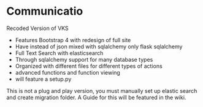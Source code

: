 # Communicatio
Recoded Version of VKS
- Features Bootstrap 4 with redesign of full site
- Have instead of json mixed with sqlalchemy only flask sqlalchemy
- Full Text Search with elasticsearch
- Through sqlalchemy support for many database types
- Organized with different files for different types of actions
- advanced functions and function viewing
- will feature a setup.py

This is not a plug and play version, you must manually set up elastic search and create migration folder. A Guide for this will be featured in the wiki.
